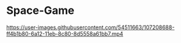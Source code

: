 # Space-Game


https://user-images.githubusercontent.com/54511663/107208688-ff4b1b80-6a12-11eb-8c80-8d5558a61bb7.mp4
